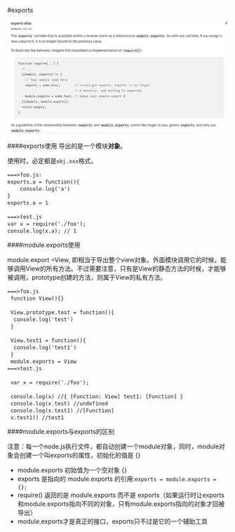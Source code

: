 #exports

![](/assets/exports-definition.png)

####exports使用
导出的是一个模块**对象**。

使用时，必定都是```obj.xxx```格式。
```
===>foo.js:
exports.a = function(){
    console.log('a')
}
exports.a = 1 
 
===>test.js
var x = require('./foo');
console.log(x.a); // 1
```
####module.exports使用

module.export =View, 即相当于导出整个view对象。外面模块调用它的时候，能够调用View的所有方法。不过需要注意，只有是View的静态方法的时候，才能够被调用，prototype创建的方法，则属于View的私有方法。

```
===>foo.js
 function View(){}

 View.prototype.test = function(){
  console.log('test')
 }

 View.test1 = function(){
  console.log('test1')
 }
 module.exports = View
===>test.js

 var x = require('./foo');

 console.log(x) //{ [Function: View] test1: [Function] }
 console.log(x.test) //undefined
 console.log(x.test1) //[Function]
 x.test1() //test1
```

####module.exports与exports的区别

注意：每一个node.js执行文件，都自动创建一个module对象，同时，module对象会创建一个叫exports的属性，初始化的值是 {}

* module.exports 初始值为一个空对象 {}
* exports 是指向的 module.exports 的引用:```exports = module.exports = {};```
* require() 返回的是 module.exports 而不是 exports（如果运行时让exports和module.exports指向不同的对象，只有module.exports指向的对象才回被导出）
* module.exports才是真正的接口，exports只不过是它的一个辅助工具